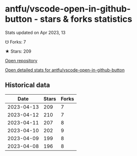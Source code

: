 # antfu/vscode-open-in-github-button - stars & forks statistics

Stats updated on Apr 2023, 13

☋ Forks: 7

★ Stars: 209

[Open repository](https://github.com/antfu/vscode-open-in-github-button)

[Open detailed stats for antfu/vscode-open-in-github-button](https://reviewgithub.com/rep/antfu/vscode-open-in-github-button)

## Historical data
| Date | Stars | Forks |
|------|-------|-------|
| 2023-04-13 | 209 | 7 | 
| 2023-04-12 | 210 | 7 | 
| 2023-04-11 | 207 | 8 | 
| 2023-04-10 | 202 | 9 | 
| 2023-04-09 | 199 | 8 | 
| 2023-04-08 | 196 | 8 | 

